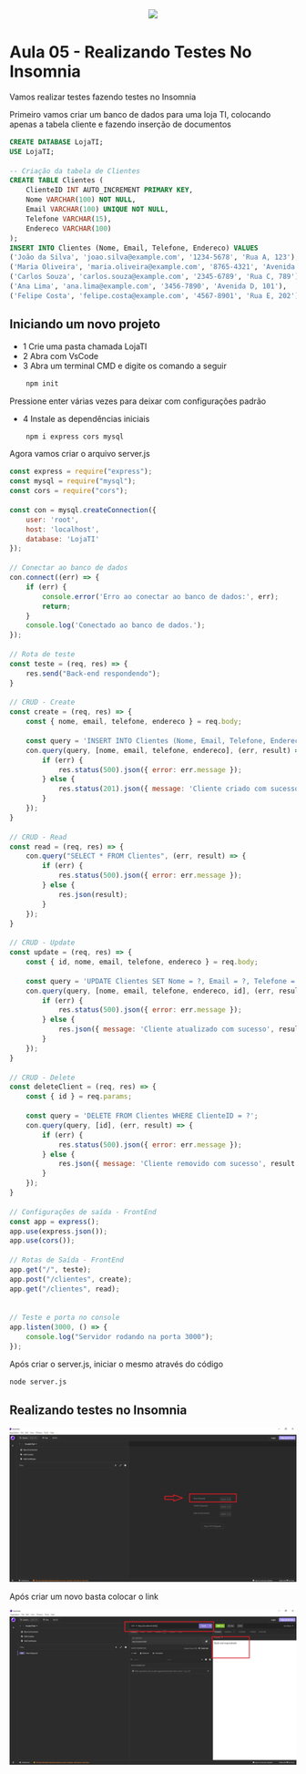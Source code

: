 <div align = "center">
<img src = "https://github.com/user-attachments/assets/3e5bd2be-7e97-4287-9975-7975eaed8fb0">

</div>


# Aula 05 - Realizando Testes No Insomnia

Vamos realizar testes fazendo testes no Insomnia

Primeiro vamos criar um banco de dados para uma loja TI, colocando apenas a tabela cliente e fazendo inserção de documentos

```sql
CREATE DATABASE LojaTI;
USE LojaTI;

-- Criação da tabela de Clientes
CREATE TABLE Clientes (
    ClienteID INT AUTO_INCREMENT PRIMARY KEY,
    Nome VARCHAR(100) NOT NULL,
    Email VARCHAR(100) UNIQUE NOT NULL,
    Telefone VARCHAR(15),
    Endereco VARCHAR(100)
);
INSERT INTO Clientes (Nome, Email, Telefone, Endereco) VALUES
('João da Silva', 'joao.silva@example.com', '1234-5678', 'Rua A, 123'),
('Maria Oliveira', 'maria.oliveira@example.com', '8765-4321', 'Avenida B, 456'),
('Carlos Souza', 'carlos.souza@example.com', '2345-6789', 'Rua C, 789'),
('Ana Lima', 'ana.lima@example.com', '3456-7890', 'Avenida D, 101'),
('Felipe Costa', 'felipe.costa@example.com', '4567-8901', 'Rua E, 202');

```
## Iniciando um novo projeto
- 1 Crie uma pasta chamada LojaTI
- 2 Abra com VsCode
- 3 Abra um terminal CMD e digite os comando a seguir
```bash
    npm init
```
Pressione enter várias vezes para deixar com configurações padrão
- 4 Instale as dependências iniciais
```bash
    npm i express cors mysql
```
Agora vamos criar o arquivo server.js

```javascript
const express = require("express");
const mysql = require("mysql");
const cors = require("cors");

const con = mysql.createConnection({
    user: 'root', 
    host: 'localhost',
    database: 'LojaTI'
});

// Conectar ao banco de dados
con.connect((err) => {
    if (err) {
        console.error('Erro ao conectar ao banco de dados:', err);
        return;
    }
    console.log('Conectado ao banco de dados.');
});

// Rota de teste
const teste = (req, res) => {
    res.send("Back-end respondendo");
}

// CRUD - Create
const create = (req, res) => {
    const { nome, email, telefone, endereco } = req.body; 
    
    const query = 'INSERT INTO Clientes (Nome, Email, Telefone, Endereco) VALUES (?, ?, ?, ?)';
    con.query(query, [nome, email, telefone, endereco], (err, result) => {
        if (err) {
            res.status(500).json({ error: err.message });
        } else {
            res.status(201).json({ message: 'Cliente criado com sucesso', result });
        }
    });
}

// CRUD - Read
const read = (req, res) => {
    con.query("SELECT * FROM Clientes", (err, result) => {
        if (err) {
            res.status(500).json({ error: err.message });
        } else {
            res.json(result);
        }
    });
}

// CRUD - Update
const update = (req, res) => {
    const { id, nome, email, telefone, endereco } = req.body;

    const query = 'UPDATE Clientes SET Nome = ?, Email = ?, Telefone = ?, Endereco = ? WHERE ClienteID = ?';
    con.query(query, [nome, email, telefone, endereco, id], (err, result) => {
        if (err) {
            res.status(500).json({ error: err.message });
        } else {
            res.json({ message: 'Cliente atualizado com sucesso', result });
        }
    });
}

// CRUD - Delete
const deleteClient = (req, res) => {
    const { id } = req.params;

    const query = 'DELETE FROM Clientes WHERE ClienteID = ?';
    con.query(query, [id], (err, result) => {
        if (err) {
            res.status(500).json({ error: err.message });
        } else {
            res.json({ message: 'Cliente removido com sucesso', result });
        }
    });
}

// Configurações de saída - FrontEnd
const app = express();
app.use(express.json());
app.use(cors());

// Rotas de Saída - FrontEnd
app.get("/", teste);
app.post("/clientes", create); 
app.get("/clientes", read);


// Teste e porta no console
app.listen(3000, () => {
    console.log("Servidor rodando na porta 3000");
});
```
Após criar o server.js, iniciar o mesmo através do código

```bash
node server.js
```


## Realizando testes no Insomnia

![alt text](Capturar.JPG)

Após criar um novo basta colocar o link

![alt text](teste.JPG)
